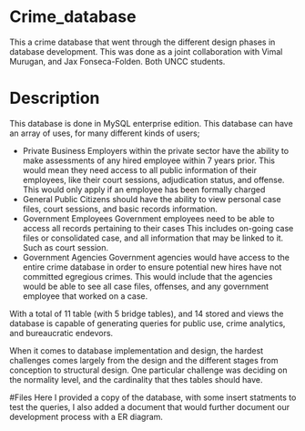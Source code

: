 # Crime_database
This a crime database that went through the different design phases in database development. This was done as a joint collaboration with Vimal Murugan, and  Jax Fonseca-Folden. Both UNCC students.

# Description
This database is done in MySQL enterprise edition. This database can have an array of uses, for many different kinds of users;
* Private Business
Employers within the private sector have the ability to make assessments of any hired employee within 7 years prior. This would mean they need access to all public information of their employees, like their court       sessions, adjudication status, and offense. This would only apply if an employee has been formally charged
* General Public
Citizens should have the ability to view personal case files, court sessions, and basic records information.
* Government Employees
Government employees need to be able to access all records pertaining to their cases This includes on-going case files or consolidated case, and all information that may be linked to it. Such as court session.
* Government Agencies
Government agencies would have access to the entire crime database in order to ensure potential new hires have not committed egregious crimes. This would include that the agencies would be able to see all case files, offenses, and any government employee that worked on a case.

With a total of 11 table (with 5 bridge tables), and 14 stored and views the database is capable of generating queries for public use, crime analytics, and bureaucratic endevors. 

When it comes to database implementation and design, the hardest challenges comes largely from the design and the different stages from conception to structural design. One particular challenge was deciding on the normality level, and the cardinality that thes tables should have.

#Files
Here I provided a copy of the database, with some insert statments to test the queries, I also added a document that would further document our development process with a ER diagram.
